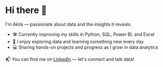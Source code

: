 # Hi there 👋

I'm Akila — passionate about data and the insights it reveals.

- 🛠️ Currently improving my skills in Python, SQL, Power BI, and Excel  
- 📖 I enjoy exploring data and learning something new every day  
- 💻 Sharing hands-on projects and progress as I grow in data analytics  

📬 You can find me on [LinkedIn](https://linkedin.com/in/akila-herath-955473230) — let's connect and talk data!
